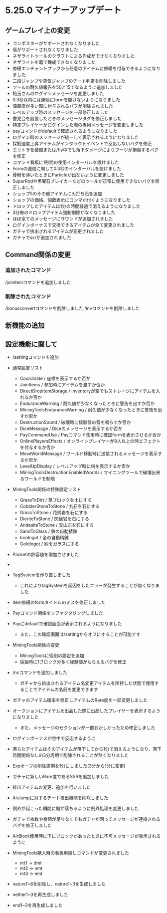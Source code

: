 # 5.25.0 マイナーアップデート
## ゲームプレイ上の変更

* コンポスターがサポートされなくなりました
* 盾がサポートされなくなりました
* ネザライトツールのクラフトによる作成ができなくなりました
* ネザライトを竈で錬成できなくなりました
* 修繕エンチャントブックから任意のアイテムに修繕を付与できるようになりました
* 二段ジャンプや空気ジャンプのチート判定を削除しました
* ツールの耐久値報告を50と15でなるように追加しました
* 飴玉さんのログインメッセージを変更しました
* 0.3秒以内には連続にformを開けないようになりました
* 満腹度が多い際に付与されるバフが削除されました
* レベルアップ時のメッセージを一部修正しました
* 書見台を設置したときのメッセージタグを修正しました
* 特定プレイヤーがログインした際の専用メッセージを変更しました
* payコマンドがdefaultで確認されるようになりました
* ログイン時のメッセージが統一して表示されるようになりました
* 採掘速度上昇アイテムがインタラクトイベントで反応しないバグを修正
* エリトラを装備または/fly中でも落下ダメージによりブーツが損傷するバグを修正
* コマンド看板に1秒間の使用インターバルを設けました
* Formの送信に関して0.3秒のインターバルを設けました
* 骨粉を蒔いたときにParticleが出ないように変更しました
* SuperRodや黒曜石ブレイカーなどのツールが正常に使用できないバグを修正しました
* ショップ5のその他アイテムに火打ち石を追加
* ショップの価格、個数表示にコンマが付くようになりました
* ドロップしたアイテムは1分の時間経過で消えるようになりました
* 3分毎のドロップアイテム強制削除がなくなりました
* ほぼ全てのメッセージにサウンドが追加されました
* ログインボーナスで交換できるアイテムが全て変更されました
* ガチャで排出されるアイテムが変更されました
* ガチャでssrが追加されました

## Command関係の変更
### 追加されたコマンド
/joinitemコマンドを追加しました
### 削除されたコマンド
/bonusconvertコマンドを削除しました
/invコマンドを削除しました
## 新機能の追加
## 設定機能に関して

* /settingコマンドを追加
* 通常設定リスト
  * Coordinate / 座標を表示するか否か
  * JoinItems / 参加時にアイテムを渡すか否か
  * DirectDropItemStorage / Inventoryが空でもストレージにアイテムを入れるか否か
  * EnduranceWarning / 耐久値が少なくなったときに警告を出すか否か
  * MiningToolsEnduranceWarning / 耐久値が少なくなったときに警告を出すか否か
  * DestructionSound / 破壊時に経験値の音を鳴らすか否か
  * DiceMessage / Diceのメッセージを表示するか否か
  * PayCommandUse / Payコマンド使用時に確認formを表示させるか否か
  * OnlinePlayersEffects / オンラインプレイヤーが8人以上の時エフェクトを付与するか否か
  * MoveWorldMessage / ワールド移動時に送信されるメッセージを表示するか否か
  * LevelUpDisplay / レベルアップ時に何を表示するか否か
  * MiningToolsDestructionEnabledWorlds / マイニングツールで破壊出来るワールドを制限
* MiningTools関係の特殊設定リスト
  * GrassToDirt / 草ブロックを土にする
  * CobblerStoneToStone / 丸石を石にする
  * GrassToStone / 花崗岩を石にする
  * DioriteToStone / 閃緑岩を石にする
  * AndesiteToStone / 安山岩を石にする
  * SandToGlass / 鉄の自動精錬
  * IronIngot / 金の自動精錬
  * GoldIngot / 砂をガラスにする


* Packetの許容値を増加させました
*
* TagSystemを作り直しました
  * これによりtagSystemを起因をしたエラーが発生することが無くなりました
* Item修繕のformタイトルのミスを修正しました

* Payコマンド関係をリファクタリングしました
* Payにdefaultで確認画面が表示されるようになりました
  * また、この確認画面は/settingからオフにすることが可能です
* MiningTools関係の変更
  * MiningToolsに個別の設定を追加
  * 採掘時に1ブロック分多く経験値がもらえるバグを修正
* /ncコマンドを追加しました
  * ガチャから排出されるアイテム名変更アイテムを所持した状態で使用することでアイテムの名前を変更できます
* ガチャのアイテム確率を修正しアイテムのRare度を一部変更しました
* オークションにアイテムを出品した際に出品したプレイヤーを表示するようになりました
  * また、メッセージのセクションが一部おかしかったため修正しました
* ログインボーナスが空中で反応するように
* 落ちたアイテムはそのアイテムが落下してから1分で消えるようになり、落下時間関係なしの3分周期で削除されることが無くなりました
* Expオーブの削除周期を1分にしました(3分から1分に変更)
* ガチャに新しいRare度であるSSRを追加しました
* 排出アイテムの変更、追加を行いました
* AirJumpに対するチート検出機能を削除しました
* 例外が起こった瞬間に鯖が落ちるように例外処理を変更しました
* ガチャで枚数や金額が足りなくでもガチャが回ってメッセージが連投されるバグを修正しました
* AirBlock使用時に下にブロックがあったときに不可メッセージが表示されるように
* MiningTools購入時の看板用隠しコマンドが変更されました
  * mt1 -> dmt
  * mt2 -> nmt
  * mt3 -> emt
* nature1~8を削除し、nature1~3を生成しました
* nether1~3を再生成しました
* end1~3を再生成しました